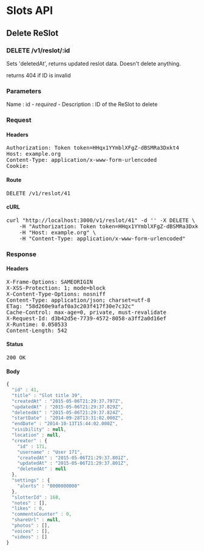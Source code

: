 # Slots API

## Delete ReSlot

### DELETE /v1/reslot/:id

Sets &#39;deletedAt&#39;, returns updated reslot data. Doesn&#39;t delete anything.

returns 404 if ID is invalid

### Parameters

Name : id *- required -*
Description : ID of the ReSlot to delete

### Request

#### Headers

<pre>Authorization: Token token=HHqx1YYmblXFgZ-dBSMRa3Dxkt4
Host: example.org
Content-Type: application/x-www-form-urlencoded
Cookie: </pre>

#### Route

<pre>DELETE /v1/reslot/41</pre>

#### cURL

<pre class="request">curl &quot;http://localhost:3000/v1/reslot/41&quot; -d &#39;&#39; -X DELETE \
	-H &quot;Authorization: Token token=HHqx1YYmblXFgZ-dBSMRa3Dxkt4&quot; \
	-H &quot;Host: example.org&quot; \
	-H &quot;Content-Type: application/x-www-form-urlencoded&quot;</pre>

### Response

#### Headers

<pre>X-Frame-Options: SAMEORIGIN
X-XSS-Protection: 1; mode=block
X-Content-Type-Options: nosniff
Content-Type: application/json; charset=utf-8
ETag: &quot;58d260e9afaf0a3c203f417f30e7c32c&quot;
Cache-Control: max-age=0, private, must-revalidate
X-Request-Id: d3b42d5e-7739-4572-8058-a3ff2a0d16ef
X-Runtime: 0.050533
Content-Length: 542</pre>

#### Status

<pre>200 OK</pre>

#### Body

```javascript
{
  "id" : 41,
  "title" : "Slot title 39",
  "createdAt" : "2015-05-06T21:29:37.797Z",
  "updatedAt" : "2015-05-06T21:29:37.829Z",
  "deletedAt" : "2015-05-06T21:29:37.824Z",
  "startDate" : "2014-09-28T13:31:02.000Z",
  "endDate" : "2014-10-13T15:44:02.000Z",
  "visibility" : null,
  "location" : null,
  "creator" : {
    "id" : 171,
    "username" : "User 171",
    "createdAt" : "2015-05-06T21:29:37.801Z",
    "updatedAt" : "2015-05-06T21:29:37.801Z",
    "deletedAt" : null
  },
  "settings" : {
    "alerts" : "0000000000"
  },
  "slotterId" : 168,
  "notes" : [],
  "likes" : 0,
  "commentsCounter" : 0,
  "shareUrl" : null,
  "photos" : [],
  "voices" : [],
  "videos" : []
}
```
